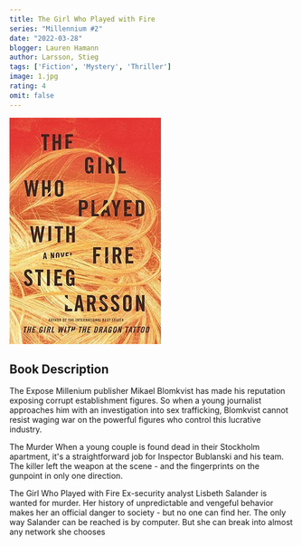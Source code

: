 ```yaml
---
title: The Girl Who Played with Fire
series: "Millennium #2"
date: "2022-03-28"
blogger: Lauren Hamann
author: Larsson, Stieg
tags: ['Fiction', 'Mystery', 'Thriller']
image: 1.jpg
rating: 4
omit: false
---
```


![Book Cover](1.jpg)


## Book Description

The Expose
Millenium publisher Mikael Blomkvist has made his reputation exposing corrupt establishment figures. So when a young journalist approaches him with an investigation into sex trafficking, Blomkvist cannot resist waging war on the powerful figures who control this lucrative industry.

The Murder
When a young couple is found dead in their Stockholm apartment, it's a straightforward job for Inspector Bublanski and his team. The killer left the weapon at the scene - and the fingerprints on the gunpoint in only one direction.

The Girl Who Played with Fire
Ex-security analyst Lisbeth Salander is wanted for murder. Her history of unpredictable and vengeful behavior makes her an official danger to society - but no one can find her. The only way Salander can be reached is by computer. But she can break into almost any network she chooses